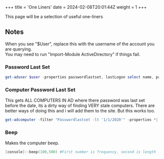 +++
title = 'One Liners'
date = 2024-02-08T20:01:44Z
weight = 1
+++


This page will be a selection of useful one-liners  

## Notes

When you see "$User", replace this with the username of the account you are querying.  
You may need to run "Import-Module ActiveDirectory" if things fail.  

### Password Last Set  

```powershell
get-aduser $user -properties passwordlastset, lastLogon select name, passwordlastset, @{n='LastLogon';e={[DateTime]::FromFileTime($_.LastLogon)}}
```

### Computer Password Last Set  

This gets ALL COMPUTERS IN AD where there password was last set before the date, its a dirty way of finding VERY stale computers.  There are better ways of doing this and i will add
them to the site. But this works too.  

```powershell
get-adcomputer -filter "Passwordlastset -lt '1/1/2020'" -properties *| Select name,passwordlastset  
```

### Beep

Makes the computer beep.  

```powershell
[console]::beep(100,500) #First number is frequency, second is length
```
